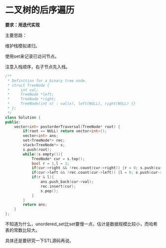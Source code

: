 # 二叉树的后序遍历

**要求：用迭代实现**

主要思路：

维护栈模拟递归。

使用set来记录已访问节点。

注意入栈顺序，右子节点先入栈。

```c++
/**
 * Definition for a binary tree node.
 * struct TreeNode {
 *     int val;
 *     TreeNode *left;
 *     TreeNode *right;
 *     TreeNode(int x) : val(x), left(NULL), right(NULL) {}
 * };
 */
class Solution {
public:
    vector<int> postorderTraversal(TreeNode* root) {
        if(root == NULL) return vector<int>();
        vector<int> ans;
        set<TreeNode*> rec;
        stack<TreeNode*> s;
        s.push(root);
        while(!s.empty()){
            TreeNode* cur = s.top();
            bool r = 1,l = 1;
            if(cur->right && !rec.count(cur->right)) {r = 0; s.push(cur->right);}
            if(cur->left && !rec.count(cur->left)) {l = 0; s.push(cur->left);}
            if(r & l){
                ans.push_back(cur->val);
                rec.insert(cur);
                s.pop();
            }
        }
        return ans;
    }
};
```

不知道为什么，unordered_set比set要慢一点，估计是数据规模比较小，而哈希表的常数比较大。

具体还是要研究一下STL源码再说。